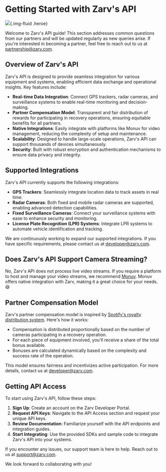 # Getting Started with Zarv's API

![](/images/guide/faq-heroe.svg){.img-fluid .heroe}

Welcome to Zarv's API guide! This section addresses common questions from our partners and will be updated regularly as new queries arise. If you're interested in becoming a partner, feel free to reach out to us at <partnership@zarv.com>.

## Overview of Zarv's API

Zarv's API is designed to provide seamless integration for various equipment and systems, enabling efficient data exchange and operational insights. Key features include:

- **Real-time Data Integration**: Connect GPS trackers, radar cameras, and surveillance systems to enable real-time monitoring and decision-making.
- **Partner Compensation Model**: Transparent and fair distribution of rewards for participating in recovery operations, ensuring equitable benefits for all partners.
- **Native Integrations**: Easily integrate with platforms like Monuv for video management, reducing the complexity of setup and maintenance.
- **Scalability**: Designed to handle large-scale operations, Zarv's API can support thousands of devices simultaneously.
- **Security**: Built with robust encryption and authentication mechanisms to ensure data privacy and integrity.

## Supported Integrations

Zarv's API currently supports the following integrations:

- **GPS Trackers**: Seamlessly integrate location data to track assets in real time.
- **Radar Cameras**: Both fixed and mobile radar cameras are supported, enabling advanced detection capabilities.
- **Fixed Surveillance Cameras**: Connect your surveillance systems with ease to enhance security and monitoring.
- **License Plate Recognition (LPR) Systems**: Integrate LPR systems to automate vehicle identification and tracking.

We are continuously working to expand our supported integrations. If you have specific requirements, please contact us at [developer@zarv.com](mailto:developer@zarv.com).

## Does Zarv's API Support Camera Streaming?

No, Zarv's API does not process live video streams. If you require a platform to host and manage your video streams, we recommend [Monuv](https://www.monuv.com.br/?utm_source=zarv-developers&utm_campaign=faq). Monuv offers native integration with Zarv, making it a great choice for your needs. :smile:

## Partner Compensation Model

Zarv's partner compensation model is inspired by [Spotify's royalty distribution system](https://artists.spotify.com/en/help/article/royalties). Here's how it works:

- Compensation is distributed proportionally based on the number of cameras participating in a recovery operation.
- For each piece of equipment involved, you'll receive a share of the total bonus available.
- Bonuses are calculated dynamically based on the complexity and success rate of the operation.

This model ensures fairness and incentivizes active participation. For more details, contact us at [developer@zarv.com](mailto:developer@zarv.com).

## Getting API Access

To start using Zarv's API, follow these steps:

1. **Sign Up**: Create an account on the Zarv Developer Portal.
2. **Request API Keys**: Navigate to the API Access section and request your unique API keys.
3. **Review Documentation**: Familiarize yourself with the API endpoints and integration guides.
4. **Start Integrating**: Use the provided SDKs and sample code to integrate Zarv's API into your systems.

If you encounter any issues, our support team is here to help. Reach out to us at <support@zarv.com>.

We look forward to collaborating with you!
